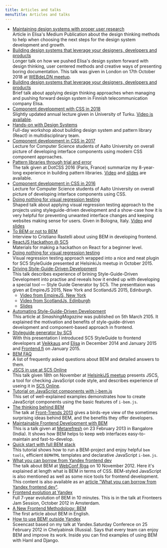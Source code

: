```yaml
---
title: Articles and talks
menuTitle: Articles and talks
---
```



* [Maintaining design systems with proper user
  research](https://medium.com/elisa-design/maintaining-design-systems-with-user-research-3ba5feafc336)<br/>
  Article in Elisa's Medium Publication about the design thinking methods to help when choosing the next steps for the
  design system development and growth.
* [Building design systems that leverage your designers, developers and
  products](http://varya.me/design-systems-thinking/)<br/>
  Longer talk on how we pushed Elisa's design system forward with design thinking, user centered methods and creative
  ways of presenting boring documentation. This talk was given in London on 17th October 2018 at [WEBdeLDN
  meetup](https://www.eventbrite.co.uk/e/webdeldn-20-design-systems-the-hard-choices-tickets-49644052698).
* [Building design systems that leverage your designers, developers and
  products](http://varya.me/ds-in-wild-tallinn/)<br/>
  Brief talk about applying design thinking approaches when managing and pushing forward design system in Finnish
  telecommunication company Elisa.
* [Component development with CSS in 2018](http://varya.me/component-development-css-2018/)<br/>
  Slightly updated annual lecture given in University of Turku. [Video is available](https://youtu.be/bD3MNue38pg).
* [Hands-on with Design Systems](https://dsconference.com/ws-intergalactico/)<br/>
  Full-day workshop about building design system and pattern library (React) in multidisciplinary team.
* [Component development in CSS in 2017](http://varya.me/component-development-css-2017/)<br/>
  Lecture for Computer Science students of Aalto University on overall picture of developing interface
  components using modern CSS component approaches.
* [Pattern libraries through trial and
  error](https://www.dotconferences.com/2016/12/varya-stepanova-pattern-libraries-through-trial-and-error)<br/>
  The talk given at DotCSS 2016 (Paris, France) summarize my 8-year-long experience in building pattern libraries.
  [Video](https://www.dotconferences.com/2016/12/varya-stepanova-pattern-libraries-through-trial-and-error) and
  [slides](http://varya.me/dotcss-2016/) are available.
* [Component development in CSS in 2016](http://varya.me/component-development-css-2016/)<br/>
  Lecture for Computer Science students of Aalto University on overall picture of developing interface
  components using CSS.
* [Doing nothing for visual regression testing](https://youtu.be/UPciXG1MoYw)<br/>
  Shaped talk about applying visual regression testing approach to the projects using
  styleguide-driven development and a show-case how it is very helpful for preventing unwanted interface changes and
  keeping websites making sense for users. Given in Bologna, Italy. [Video](https://youtu.be/UPciXG1MoYw) and
  [slides](http://varya.me/fromthefront-2016/)
* [To BEM or not to BEM](http://www.didoo.net/to-bem-or-not-to-bem/05__interview-with--varya__stepanova.html)<br/>
  Interview to Cristiano Rastelli about using BEM in developing frontend.
* [ReactJS Hackathon @ SC5](http://varya.me/reactjs-hackathon/)<br/>
  Materials for making a hackathon on React for a beginner level.
* [Doing nothing for visual regression testing](http://varya.me/doing-nothing-for-visual-regression-2015/)<br/>
  Visual regression testing approach wrapped into a nice and neat plugin for SC5 StyleGuide presented at HelsinkiJs
  meetup in October 2015.
* [Driving Style-Guide-Driven Development](https://youtu.be/bKI0amimw-k)<br/>
  This talk describes experience of brining Style-Guide-Driven Development into practise and reveals how it
  ended up with developing a special tool — Style Guide Generator by SC5. The presenttaion was given at EmpireJS 2015,
  New York and ScotlandJS 2015, Edinburgh.
  * [Video from EmpireJS, New York](https://youtu.be/bKI0amimw-k)
  * [Video from ScotlandJs, Edinburgh](https://youtu.be/gWzYMJjtx-Y)
  * [Slides](http://varya.me/empirejs-2015/)
* [Automating Style-Guide-Driven
  Development](http://www.smashingmagazine.com/2015/03/05/automating-style-guide-driven-development/)<br/>
  This article at *SmashingMagazine* was published on 5th March 2105. It explained the motivation and benefits
  of style-guide-driven development and component-based approach in frontend.
* [Styleguide generator by SC5](http://www.slideshare.net/VarvaraStepanova/sc5-style-guide-generator)<br/>
With this presentation I introduced SC5 StyleGuide to frontend developers at [Veikkaus](https://www.veikkaus.fi/)
and [Elisa](http://elisa.fi/) in December 2014 and January 2015 and [Frontend.fi](http://frontend.fi/) on January 2015.
* [BEM FAQ](http://getbem.com/faq/)<br/>
A list of frequently asked questions about BEM and detailed answers to them.
* [JSCS in use at SC5 Online](http://varya.me/jscs-talk/)<br/>
This talk given 18th on November at [HelsinkiJS
meetup](http://www.eventbrite.com/e/helsinkijs-november-2014-tickets-14262484475?utm_campaign=event_reminder&utm_medium=email&ref=eemaileventremind&utm_source=eb_email&utm_term=eventname)
presents JSCS, a tool for checking JavaScript code style, and describes experience of useing it
in [SC5 Online](http://sc5.io/).
* [Tutorial on JavaScript components with
i-bem.js](http://bem.info/tutorials/bem-js-tutorial/)<br/>
This set of well-explained examples demonstrates how to create JavaScript
components using the basic features of `i-bem.js`.
* [The thinking behind BEM](https://vimeo.com/66474705)<br/>
The talk at [Front-Trends 2013](http://2013.front-trends.com/)  gives a birds-eye
view of the sometimes surprising ideas behind BEM, and the benefits they offer
developers.
* [Maintainable Frontend Development with
BEM](http://hasgeek.tv/metarefresh/2013/496-maintainable-frontend-development-with-bem)<br/>
This is a talk given at [Metarefresh](http://metarefresh.in/2013/) on 23
February 2013 in
Bangalore (India). It shows how BEM helps to keep web interfaces
easy-to-maintain and fast-to-develop.
* [Quick start with full BEM
stack](http://bem.info/articles/start-with-project-stub/)<br/>
This tutorial shows how to run a BEM-project and enjoy helpful `bem tools`,
efficient `BEMHTML` templates and declarative JavaScript `i-bem.js`.
* [What you can borrow from Yandex frontend
dev](https://vimeo.com/53219242)<br/>
The talk about BEM at [WebConf Riga](http://webconf.lv/) on 10 November 2012.
Here it's explained at length what is BEM in terms of CSS. BEM-styled JavaScript
is also mentioned as well as some nice tools for frontend development.<br/>
This content is also available as an [article "What you can borrow from Yandex frontend
dev"](http://bem.info/articles/yandex-frontend-dev/).
* [Frontend evolution at Yandex](https://vimeo.com/51897014)<br/>
Full 7-year evolution of BEM in 10 minutes. This is in the talk at Fronteers Jam
Session, October 2012 in Amsterdam.
* [A New Frontend Methodology:
BEM](http://coding.smashingmagazine.com/2012/04/16/a-new-front-end-methodology-bem/)<br/>
The first article about BEM in English.
* [How to use BEM! outside Yandex](https://vimeo.com/38346573)<br/>
Sceencast based on my talk at Yandex.Saturday Conferece on 25 February 2012 in
Chelyabinsk (Russia). Says that every team can enjoy BEM and improve its work.
Inside you can find examples of using BEM with Haml and Django.
